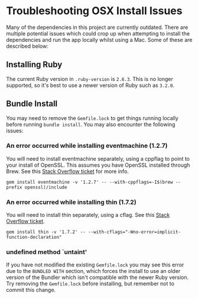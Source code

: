 # Troubleshooting OSX Install Issues

Many of the dependencies in this project are currently outdated.
There are multiple potential issues which could crop up when attempting to install the dependencies and run the app locally whilst using a Mac.
Some of these are described below:

## Installing Ruby

The current Ruby version in `.ruby-version` is `2.6.3`. This is no longer supported, so it's best to use a newer version of Ruby such as `3.2.0`.

## Bundle Install

You may need to remove the `Gemfile.lock` to get things running locally before running `bundle install`. You may also encounter the following issues:

### An error occurred while installing eventmachine (1.2.7)

You will need to install eventmachine separately, using a cppflag to point to your install of OpenSSL. This assumes you have 
OpenSSL installed through Brew. See this [Stack Overflow ticket](https://stackoverflow.com/questions/30818391/gem-eventmachine-fatal-error-openssl-ssl-h-file-not-found) for more info.

```
gem install eventmachine -v '1.2.7' -- --with-cppflags=-I$(brew --prefix openssl)/include
```

### An error occurred while installing thin (1.7.2)

You will need to install thin separately, using a cflag. See this [Stack Overflow ticket](https://stackoverflow.com/questions/63278694/thin-and-puma-fail-with-similar-issues-error-failed-to-build-gem-native-exten).

```
gem install thin -v '1.7.2' -- --with-cflags="-Wno-error=implicit-function-declaration"
```

### undefined method `untaint'

If you have not modified the existing `Gemfile.lock` you may see this error due to the `BUNDLED WITH` section, which forces the install
to use an older version of the Bundler which isn't compatible with the newer Ruby version. Try removing the `Gemfile.lock` before installing,
but remember not to commit this change.
